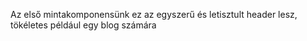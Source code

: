 Az első mintakomponensünk ez az egyszerű és letisztult header lesz, tökéletes például egy blog számára